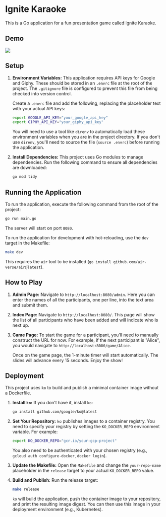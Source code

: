 # Ignite Karaoke

This is a Go application for a fun presentation game called Ignite Karaoke.

## Demo

![](ignite.gif)

## Setup

1.  **Environment Variables:**
    This application requires API keys for Google and Giphy. These should be stored in an `.envrc` file at the root of the project. The `.gitignore` file is configured to prevent this file from being checked into version control.

    Create a `.envrc` file and add the following, replacing the placeholder text with your actual API keys:

    ```bash
    export GOOGLE_API_KEY="your_google_api_key"
    export GIPHY_API_KEY="your_giphy_api_key"
    ```

    You will need to use a tool like `direnv` to automatically load these environment variables when you are in the project directory. If you don't use `direnv`, you'll need to source the file (`source .envrc`) before running the application.

2.  **Install Dependencies:**
    This project uses Go modules to manage dependencies. Run the following command to ensure all dependencies are downloaded:

    ```bash
    go mod tidy
    ```

## Running the Application

To run the application, execute the following command from the root of the project:

```bash
go run main.go
```

The server will start on port `8080`.

To run the application for development with hot-reloading, use the `dev` target in the Makefile:

```bash
make dev
```
This requires the `air` tool to be installed (`go install github.com/air-verse/air@latest`).

## How to Play

1.  **Admin Page:**
    Navigate to `http://localhost:8080/admin`. Here you can enter the names of all the participants, one per line, into the text area and submit them.

2.  **Index Page:**
    Navigate to `http://localhost:8080/`. This page will show the list of all participants who have been added and will indicate who is next up.

3.  **Game Page:**
    To start the game for a participant, you'll need to manually construct the URL for now. For example, if the next participant is "Alice", you would navigate to `http://localhost:8080/game/Alice`.

    Once on the game page, the 1-minute timer will start automatically. The slides will advance every 15 seconds. Enjoy the show!

## Deployment

This project uses `ko` to build and publish a minimal container image without a Dockerfile.

1.  **Install `ko`:**
    If you don't have it, install `ko`:
    ```bash
    go install github.com/google/ko@latest
    ```

2.  **Set Your Repository:**
    `ko` publishes images to a container registry. You need to specify your registry by setting the `KO_DOCKER_REPO` environment variable. For example:
    ```bash
    export KO_DOCKER_REPO="gcr.io/your-gcp-project"
    ```
    You also need to be authenticated with your chosen registry (e.g., `gcloud auth configure-docker`, `docker login`).

3.  **Update the Makefile:**
    Open the `Makefile` and change the `your-repo-name` placeholder in the `release` target to your actual `KO_DOCKER_REPO` value.

4.  **Build and Publish:**
    Run the release target:
    ```bash
    make release
    ```
    `ko` will build the application, push the container image to your repository, and print the resulting image digest. You can then use this image in your deployment environment (e.g., Kubernetes). 